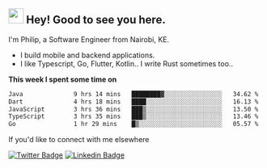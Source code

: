 <h2><img src="https://slackmojis.com/emojis/3643-cool-doge/download" width="30"/> Hey! Good to see you here.</h2>

<p>I'm Philip, a Software Engineer from Nairobi, KE. 

- I build mobile and backend applications.
- I like Typescript, Go, Flutter, Kotlin.. I write Rust sometimes too..</p>

**This week I spent some time on**
<!--START_SECTION:waka-->

```txt
Java              9 hrs 14 mins   ████████▓░░░░░░░░░░░░░░░░   34.62 %
Dart              4 hrs 18 mins   ████░░░░░░░░░░░░░░░░░░░░░   16.13 %
JavaScript        3 hrs 36 mins   ███▒░░░░░░░░░░░░░░░░░░░░░   13.50 %
TypeScript        3 hrs 35 mins   ███▒░░░░░░░░░░░░░░░░░░░░░   13.46 %
Go                1 hr 29 mins    █▒░░░░░░░░░░░░░░░░░░░░░░░   05.57 %
```

<!--END_SECTION:waka-->

If you'd like to connect with me elsewhere

[![Twitter Badge](https://img.shields.io/badge/-Twitter-1ca0f1?style=flat-square&labelColor=1ca0f1&logo=twitter&logoColor=white&link=https://twitter.com/_diogorodrigues)](https://twitter.com/kimathiphil)  [![Linkedin Badge](https://img.shields.io/badge/-LinkedIn-blue?style=flat-square&logo=Linkedin&logoColor=white&link=https://www.linkedin.com/in/philip-kimathi-2604a9114/)](https://www.linkedin.com/in/philip-kimathi-2604a9114/)
